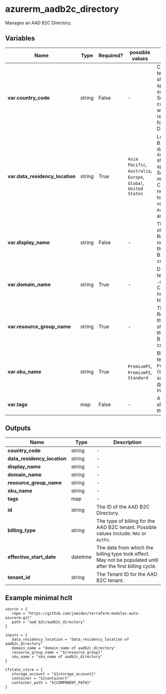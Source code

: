 # azurerm_aadb2c_directory

Manages an AAD B2C Directory.

## Variables

| Name | Type | Required? |  possible values |  Description |
| ---- | ---- | --------- |  ----------- | ----------- |
| **var.country_code** | string | False | -  |  Country code of the B2C tenant. The `country_code` should be valid for the specified `data_residency_location`. See [official docs](https://aka.ms/B2CDataResidency) for valid country codes. Required when creating a new resource. Changing this forces a new AAD B2C Directory to be created. | 
| **var.data_residency_location** | string | True | `Asia Pacific`, `Australia`, `Europe`, `Global`, `United States`  |  Location in which the B2C tenant is hosted and data resides. The `data_residency_location` should be valid for the specified `country_code`. See [official docs](https://aka.ms/B2CDataResidenc) for more information. Changing this forces a new AAD B2C Directory to be created. Possible values are `Asia Pacific`, `Australia`, `Europe`, `Global` and `United States`. | 
| **var.display_name** | string | False | -  |  The initial display name of the B2C tenant. Required when creating a new resource. Changing this forces a new AAD B2C Directory to be created. | 
| **var.domain_name** | string | True | -  |  Domain name of the B2C tenant, including the `.onmicrosoft.com` suffix. Changing this forces a new AAD B2C Directory to be created. | 
| **var.resource_group_name** | string | True | -  |  The name of the Resource Group where the AAD B2C Directory should exist. Changing this forces a new AAD B2C Directory to be created. | 
| **var.sku_name** | string | True | `PremiumP1`, `PremiumP2`, `Standard`  |  Billing SKU for the B2C tenant. Must be one of: `PremiumP1` or `PremiumP2` (`Standard` is not supported). See [official docs](https://aka.ms/b2cBilling) for more information. | 
| **var.tags** | map | False | -  |  A mapping of tags which should be assigned to the AAD B2C Directory. | 



## Outputs

| Name | Type | Description |
| ---- | ---- | --------- | 
| **country_code** | string  | - | 
| **data_residency_location** | string  | - | 
| **display_name** | string  | - | 
| **domain_name** | string  | - | 
| **resource_group_name** | string  | - | 
| **sku_name** | string  | - | 
| **tags** | map  | - | 
| **id** | string  | The ID of the AAD B2C Directory. | 
| **billing_type** | string  | The type of billing for the AAD B2C tenant. Possible values include: `MAU` or `Auths`. | 
| **effective_start_date** | datetime  | The date from which the billing type took effect. May not be populated until after the first billing cycle. | 
| **tenant_id** | string  | The Tenant ID for the AAD B2C tenant. | 

## Example minimal hclt

```hcl
source = {
   repo = "https://github.com/jumidev/terraform-modules-auto-azurerm.git" 
   path = "aad_b2c/aadb2c_directory" 
}

inputs = {
   data_residency_location = "data_residency_location of aadb2c_directory" 
   domain_name = "domain_name of aadb2c_directory" 
   resource_group_name = "${resource_group}" 
   sku_name = "sku_name of aadb2c_directory" 
}

tfstate_store = {
   storage_account = "${storage_account}" 
   container = "${container}" 
   container_path = "${COMPONENT_PATH}" 
}


```